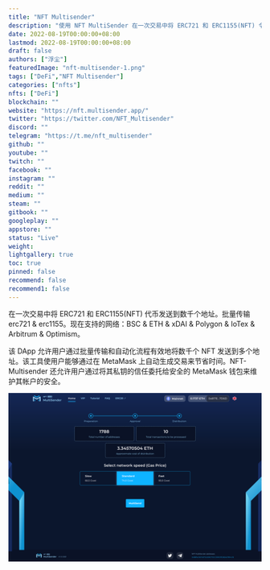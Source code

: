 ```yaml
---
title: "NFT Multisender"
description: "使用 NFT MultiSender 在一次交易中将 ERC721 和 ERC1155(NFT) 令牌发送到数千个地址。"
date: 2022-08-19T00:00:00+08:00
lastmod: 2022-08-19T00:00:00+08:00
draft: false
authors: ["浮尘"]
featuredImage: "nft-multisender-1.png"
tags: ["DeFi","NFT Multisender"]
categories: ["nfts"]
nfts: ["DeFi"]
blockchain: ""
website: "https://nft.multisender.app/"
twitter: "https://twitter.com/NFT_Multisender"
discord: ""
telegram: "https://t.me/nft_multisender"
github: ""
youtube: ""
twitch: ""
facebook: ""
instagram: ""
reddit: ""
medium: ""
steam: ""
gitbook: ""
googleplay: ""
appstore: ""
status: "Live"
weight: 
lightgallery: true
toc: true
pinned: false
recommend: false
recommend1: false
---
```

在一次交易中将 ERC721 和 ERC1155(NFT) 代币发送到数千个地址。批量传输erc721 & erc1155。现在支持的网络：BSC & ETH & xDAI & Polygon & IoTex & Arbitrum & Optimism。

该 DApp 允许用户通过批量传输和自动化流程有效地将数千个 NFT 发送到多个地址。该工具使用户能够通过在 MetaMask 上自动生成交易来节省时间。NFT-Multisender 还允许用户通过将其私钥的信任委托给安全的 MetaMask 钱包来维护其帐户的安全。

![1](4986131323.png)